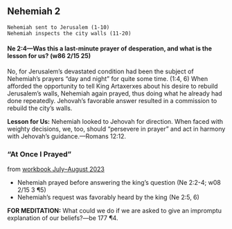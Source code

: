 ## Nehemiah 2

```
Nehemiah sent to Jerusalem (1-10)
Nehemiah inspects the city walls (11-20)
```

#### Ne 2:4​—Was this a last-minute prayer of desperation, and what is the lesson for us? (w86 2/15 25)

No, for Jerusalem’s devastated condition had been the subject of Nehemiah’s prayers “day and night” for quite some time. (1:4, 6) When afforded the opportunity to tell King Artaxerxes about his desire to rebuild Jerusalem’s walls, Nehemiah again prayed, thus doing what he already had done repeatedly. Jehovah’s favorable answer resulted in a commission to rebuild the city’s walls.

**Lesson for Us:** Nehemiah looked to Jehovah for direction. When faced with weighty decisions, we, too, should “persevere in prayer” and act in harmony with Jehovah’s guidance.​—Romans 12:12.

### “At Once I Prayed”

from [workbook July–August 2023](https://www.jw.org/en/library/jw-meeting-workbook/july-august-2023-mwb/Life-and-Ministry-Meeting-Schedule-for-July-24-30-2023/At-Once-I-Prayed/)

- Nehemiah prayed before answering the king’s question (Ne 2:2-4; w08 2/15 3 ¶5)
- Nehemiah’s request was favorably heard by the king (Ne 2:5, 6)

**FOR MEDITATION:** What could we do if we are asked to give an impromptu explanation of our beliefs?​—be 177 ¶4.
